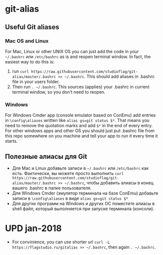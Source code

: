 # git-alias

## Useful Git aliases

### Mac OS and Linux

For Mac, Linux or other UNIX OS you can just add the code in your `~/.bashrc` или `/etc/bashrc` as is and reopen terminal window.
In fact, the easiest way to do this is:
1. run `curl https://raw.githubusercontent.com/studioflag/git-alias/master/.bashrc >> ~/.bashrc`. This should add aliases in .bashrc file in your users folder.
2. Then run `. ~/.bashrc`. This sources (applies) your .bashrc in current terminal window, so you don't need to reopen.

### Windows

For Windows Cmder app (console emulator based on ConEmu) add entries in `\config\aliases` written like `alias gs=git status $*`. That means you need to remove the quotation marks and add `$*` in the end of every entry.
For other windows apps and other OS you should just put .bashrc file from this repo somewhere on you machine and tell your app to run it every time it starts.

## Полезные алиасы для Git

- Для Mac и Linux добавьте записи в `~/.bashrc` или `/etc/bashrc` как есть. Фактически, вы можете просто выполнить `curl https://raw.githubusercontent.com/studioflag/git-alias/master/.bashrc >> ~/.bashrc`, чтобы добавить алиасы в конец вашего .bashrc в папке пользователя.
- Для Windows Сmder (эмулятор терминала на базе ConEmu) добавьте записи в `\config\aliases` в виде `alias gs=git status $*`
- Для других программ на Windows и других ОС поместите алиасы в shell файл, который выполняется при запуске терминала (консоли).

# UPD jan-2018
- For convinience, you can use shorter url `curl -L https://flagstudio.ru/gitalias >> ~/.bashrc`, then again `. ~/.bashrc`.
